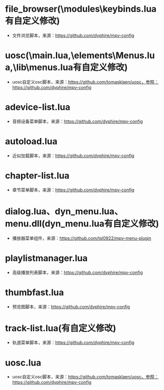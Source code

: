 # file_browser(\modules\keybinds.lua有自定义修改)
* 文件浏览脚本，来源：https://github.com/dyphire/mpv-config

# uosc(\main.lua,\elements\Menus.lua,\lib\menus.lua有自定义修改)
* uosc自定义osc脚本，来源：https://github.com/tomasklaen/uosc，参照：https://github.com/dyphire/mpv-config

# adevice-list.lua
* 音频设备菜单脚本，来源：https://github.com/dyphire/mpv-config

# autoload.lua
* 近似加载脚本，来源：https://github.com/dyphire/mpv-config

# chapter-list.lua
* 章节菜单脚本，来源：https://github.com/dyphire/mpv-config

# dialog.lua、dyn_menu.lua、menu.dll(dyn_menu.lua有自定义修改)
* 播放器菜单组件，来源：https://github.com/tsl0922/mpv-menu-plugin

# playlistmanager.lua
* 高级播放列表脚本，来源：https://github.com/dyphire/mpv-config

# thumbfast.lua
* 预览图脚本，来源：https://github.com/dyphire/mpv-config

# track-list.lua(有自定义修改)
* 轨道菜单脚本，来源：https://github.com/dyphire/mpv-config

# uosc.lua
* uosc自定义osc脚本，来源：https://github.com/tomasklaen/uosc，参照：https://github.com/dyphire/mpv-config
